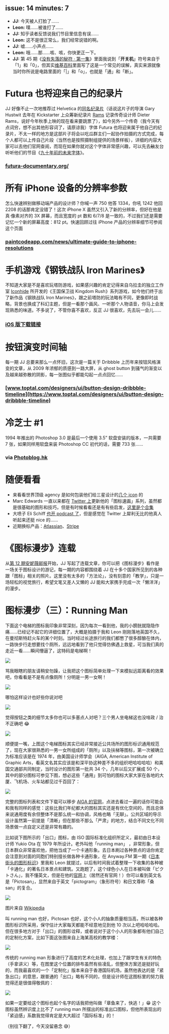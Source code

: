 issue: 14
minutes: 7
---

- **JJ:** 今天被人打脸了……
- **Leon:** 噗……被谁打了……
- **JJ:** 知乎读者反馈说我们节目里信息有误……
- **Leon:** 这不是很正常么，我们经常说错的啊。
- **JJ:** 嘘……小声点……
- **Leon:** 哦……那……咳、咳，你快更正一下。
- **JJ:** 第 45 期《[没有失落的秘符 · 第一集](http://anyway.fm/the-never-lost-symbol-1/#title)》里面我说到「**开关机**」符号来自于「1」和「0」，但其实[维基百科](https://www.wikiwand.com/en/Power_symbol)里面写了这是一个常见的误解，真实来源就像当时你所说是电路里面的「|」和「o」，也就是「通」和「断」。



# Futura 也将迎来自己的纪录片
JJ 好像不止一次地推荐过 Helvetica 的[同名纪录片](https://movie.douban.com/subject/1937190/)（话说这片子的导演 Gary Hustwit 去年在 Kickstarter 上众筹新纪录片 [Rams](https://www.kickstarter.com/projects/1019019367/rams-the-first-feature-documentary-about-dieter-ra/description) 记录传奇设计师 Dieter Rams，说好今年秋季上映的现在看来要跳票了），如今另外一个传奇（我今天有点词穷，想不出其他形容词了，请原谅我）字体 Futura 也将迎来属于他自己的纪录片，不太一样的地方是这部片子将会以吃瓜群主们一起协作拍摄的方式完成，每个人都可以上传自己片段（当然也是按照摄制组提供的场景样板），详细的内容大家可以去他们官网查阅，而现在如果你就对这个字体非常感兴趣，可以先去~~敌~~友台听听他们的节目《[九十年前的未来字体](https://www.typeisbeautiful.com/2017/04/12019/)》。
### [futura-documentary.org/](http://futura-documentary.org/)



# 所有 iPhone 设备的分辨率参数
怎么快速辨别做移动端产品的设计师？你喊一声 750 他答 1334，你吼 1242 他回 2208 的话那肯定没错了！这次 iPhone X 虽然又引入了新的分辨率，但好在他是真·像素对齐的 3X 屏幕，而且宽度的 pt 数和 6/7/8 是一致的，不过我们还是需要记忆一个新的屏幕高度：812 pt。快速回顾过往 iPhone 产品的分辨率细节可参阅这个页面
### [paintcodeapp.com/news/ultimate-guide-to-iphone-resolutions](https://www.paintcodeapp.com/news/ultimate-guide-to-iphone-resolutions)



# 手机游戏《钢铁战队 Iron Marines》
不知道大家是不是喜欢玩塔防游戏，如果感兴趣的肯定记得来自乌拉圭的独立工作室 [Iconhide](http://gamerboom.com/archives/86613) 所开发的《王国保卫战 Kingdom Rush》系列游戏，如今他们终于出了新作品《钢铁战队 Iron Marines》，跟之前塔防的玩法略有不同，更像即时战略，背景也换成了科幻主题，但是一看那个画风、一听那个人物语音，你马上会发现熟悉的味道。不多说了，不管你喜不喜欢，反正 JJ 很喜欢，先去玩一会儿……
### [iOS 版下载链接](https://itunes.apple.com/cn/app/%E9%92%A2%E9%93%81%E6%88%98%E9%98%9F-iron-marines/id1056920931?mt=8&at=1010lqta)



# 按钮演变时间轴
每一期 JJ 总要来那么一点怀旧，这次是一篇关于 Dribbble 上历年来按钮风格演变的文章，从 2009 年浓郁的质感到一路大屏，从 ghost button 到骚气的渐变以及越来越弥散的阴影，每一张图似乎都能勾起一点点回忆……
### [www.toptal.com/designers/ui/button-design-dribbble-timeline](https://www.toptal.com/designers/ui/button-design-dribbble-timeline)



# 冷芝士 #1
1994 年推出的 Photoshop 3.0 是最后一个使用 3.5” 软盘安装的版本，一共需要 7 张，如果同样用软盘来装 Photoshop CC 初代的话，需要 733 张……
### via [Photoblog.hk](https://photoblog.hk/189396/1994-%E5%B9%B4%E7%9A%84-photoshop-3-0-%E6%98%AF%E6%9C%80%E5%BE%8C%E4%B8%80%E4%BB%A3%E4%BD%BF%E7%94%A8-3-5-%E5%90%8B%E7%A3%81%E7%A2%9F%E5%AE%89%E8%A3%9D%E7%9A%84%E7%89%88%E6%9C%AC%EF%BC%8C%E5%8F%AA/)



# 随便看看
* 来看看世界顶级 agency 是如何包装他们给三星设计的[几个 icon](https://www.pentagram.com/work/samsung-galaxy-s8) 的
* Marc Edwards 一直以来都在 [Twitter 上](https://twitter.com/marcedwards)更新他的「图标速画」系列，虽然都是很基础的图形和技巧，但是有时候看看还是有有些启发，[这里是个合集](https://imgur.com/a/4scqU)
* 大喷子 Eli Schiff [也开 podcast 了](http://www.elischiff.com/blog/2017/9/14/announcing-in-depth-podcast)，但是感觉在 Twitter 上犀利无比的他真人听起来还挺 nice 的……
* 近期换标产品：[Atlassian](https://www.atlassian.com/blog/announcements/our-bold-new-brand)、[Stripe](http://www.underconsideration.com/brandnew/archives/new_logo_and_identity_for_stripe_done_inhouse.php)



# 《图标漫步》连载
从[第 12 期安妮薇邮报](https://github.com/JJYing/Anyway-Post/tree/master/Posts/Markdown)开始，JJ 写起了连载文章，你可以把《图标漫步》看作是一场关于图标设计的游记，每一期的内容都围绕着 JJ 在十多个国家所见到的各种跟「图标」相关的照片。这里没有太多的「方法论」，没有刻意的「教学」，只是一场轻松的视觉旅行，希望文笔又差人又懒的 JJ 能和大家携手完成一次「懒洋洋」的漫步。



# 图标漫步（三）：Running Man

下面这个电梯的图标我印象非常深刻，因为每次一看到他，我的小膀胱就隐隐作痛……已经记不起它的详细位置了，大概是拍摄于我和 Leon 刚刚落地英国不久，在曼彻斯特赶火车的某个时刻。当时经过长途旅行的我们都憋了很多醇酿在体内，一路快步行走想要找个厕所，远远地看到了他只觉得仿佛遇上救星，可当我们真的走近一看……瞬间懵逼了，这特码是电梯啊！

![](http://anyway-web.b0.upaiyun.com/iconwalk/03-01.jpg)

骂我眼瞎的朋友请稍安勿躁，让我把这个图标简单处理一下来模拟远距离看的效果吧，你看看是不是有点像厕所！分明是一男一女啊！

![](http://anyway-web.b0.upaiyun.com/iconwalk/02-04.jpg)

哪怕这样设计也好些你说对吧

![](http://anyway-web.b0.upaiyun.com/iconwalk/03-02.jpg)

觉得按钮之类的细节太多你也可以多塞点人对吧？三个男人坐电梯这也没啥政 / 治不正确吧  😂 

![](http://anyway-web.b0.upaiyun.com/iconwalk/03-03.jpg)

顺便提一嘴，上图这个电梯图标其实已经非常接近公共场所的图形标识通用规范了，现在大家很熟悉的一男一女所组成的「厕所」以及扶梯等图标，第一次被确立为标准应该是在 1974 年，由美国设计师学会（AIGA, American Institute of Graphic Arts，看英文名其实应该是和深平协这种差不多的组织吧哈哈哈哈）和美国交通部共同制定，当时设计的图形第一批共 34 个，几年以后又扩展成 50 个，其中的部分图标可参见下图，想必这些「通用」到可怕的图标大家大家在各地的大厦、飞机场、火车站都见过千百回了：

![](http://anyway-web.b0.upaiyun.com/iconwalk/03-04.png)

完整的图标列表和文件下载可以移步 [AIGA 的官网](http://www.aiga.org/symbol-signs/)，点进去看过一遍的话你可能会和我有同样的感觉：这些比我们年纪都大的图标其实还是有优化空间的，而且总体来说通用度有余但整体不是那么统一和协调，风格也略「无聊」。公共区域的导示设计虽然第一前提是「清晰」但在那些不那么「严肃」的地方，结合不同文化不同场景做一点自定义还是非常有趣的。

比如说下图所示的「出口」图标，由 ISO 国际标准化组织所定义，最初由日本设计师 Yukio Ota 在 1979 年所设计。老外叫他「running man」 ，非常形象，但日本群众非常喜欢他，把他当成了一个卡通形象。去日本刷过各种景点的话你肯定会注意到对面的同胞们特别擅长做各种卡通形象，在 Anyway.FM 第一期《[日本街头的图形标识](http://anyway.fm/japan-street-visual-elements/#title)》里我和 Leon 就提过，以后有时间我试着整理一下收集的各种被「卡通化」的著名日本景点和建筑。又跑题了，这个绿色小人在日本被叫做「ピクトさん」，我不懂英文，但是在他的[官网](http://www.pictosan.com/)上（居然还有官网！）你可以看到英文名是「Pictosan」，显然来自于英文「pictogram」（象形符号）和日文尊称「桑 san」的复合。

![](http://anyway-web.b0.upaiyun.com/iconwalk/03-05.png)

图片来自 [Wikipedia](https://www.wikiwand.com/en/Exit_sign)

叫 running man 也好，Pictosan 也好，这个小人的抽象质量相当高，所以被各种图形标识所采用，保守估计大家每天都能不经意地见到他 10 次以上吧哈哈哈哈。但在很多地方对于「出口」的图形诠释，或者说对于这个小人的形象都有他们自己的定制化方案，比如下面这张图来自上海某高校的教学楼：

![](http://anyway-web.b0.upaiyun.com/iconwalk/03-06.jpg)

传统的 running man 形象进行了高度的艺术化处理，也加上了跟学生有关的特色（手拿讲义）等，在图里这个位置的排布虽然有些凌乱，但整体方案还是挺好玩的，而我最喜欢的一个「定制化」版本来自于香港国际机场，虽然他表达的是「紧急出口」的意思，跟普通的「出口」略有不同的，但是设计师在这图标里的努力我觉得还是很值得敬佩的：

![](http://anyway-web.b0.upaiyun.com/iconwalk/03-07.jpg)

如果一定要给这个图标也起个名字的话我把他叫做「章鱼来了，快逃！」😁 这个图标虽然辨识度上比不了 running man 所摆出的标准出口图标，但他所表现出的「紧迫感」系数我觉得肯定是大大超过「国际标准」的！

（别往下翻了，今天没留悬念 😅）